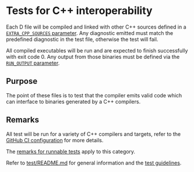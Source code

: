 # Tests for C++ interoperability

Each D file will be compiled and linked with other C++ sources defined in a
[`EXTRA_CPP_SOURCES`  parameter](../README.md#test-configuration).
Any diagnostic emitted must match the predefined diagnostic in the test
file, otherwise the test will fail.

All compiled executables will be run and are expected to finish successfully
with exit code 0. Any output from those binaries must be defined via the
[`RUN_OUTPUT` parameter](../README.md#test-configuration).

## Purpose

The point of these files is to test that the compiler emits valid code
which can interface to binaries generated by a C++ compilers.

## Remarks

All test will be run for a variety of C++ compilers and targets, refer to the
[GitHub CI configuration](../../.github/workflows/runnable_cxx.yml) for more details.

The [remarks for runnable tests](../runnable/README.md#remarks) apply to
this category.

Refer to [test/README.md](../README.md) for general information and the
[test guidelines](../README.md#test-coding-practices).
